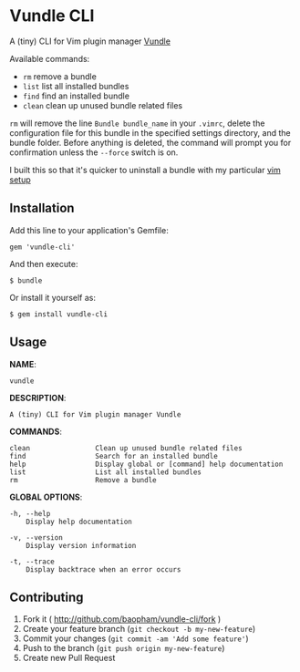 # Vundle CLI

A (tiny) CLI for Vim plugin manager [Vundle](https://github.com/gmarik/Vundle.vim)  

Available commands:

* `rm` remove a bundle
* `list` list all installed bundles
* `find` find an installed bundle
* `clean` clean up unused bundle related files

`rm` will remove the line `Bundle bundle_name` in your `.vimrc`, 
delete the configuration file for this bundle in the specified settings directory, 
and the bundle folder. Before anything is deleted, the command will prompt you 
for confirmation unless the `--force` switch is on.

I built this so that it's quicker to uninstall a bundle with my particular 
[vim setup](https://github.com/baopham/vim)

## Installation

Add this line to your application's Gemfile:

    gem 'vundle-cli'

And then execute:

    $ bundle

Or install it yourself as:

    $ gem install vundle-cli

## Usage

  **NAME**:

    vundle

  **DESCRIPTION**:

    A (tiny) CLI for Vim plugin manager Vundle

  **COMMANDS**:
	
    clean                Clean up unused bundle related files
    find                 Search for an installed bundle  
    help                 Display global or [command] help documentation  
    list                 List all installed bundles  
    rm                   Remove a bundle  

  **GLOBAL OPTIONS**:
	
    -h, --help  
        Display help documentation
	
    -v, --version  
        Display version information
	
    -t, --trace  
        Display backtrace when an error occurs
	

## Contributing

1. Fork it ( http://github.com/baopham/vundle-cli/fork )
2. Create your feature branch (`git checkout -b my-new-feature`)
3. Commit your changes (`git commit -am 'Add some feature'`)
4. Push to the branch (`git push origin my-new-feature`)
5. Create new Pull Request

